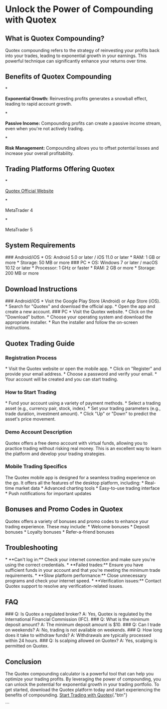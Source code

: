 # Unlock the Power of Compounding with Quotex

## What is Quotex Compounding?

Quotex compounding refers to the strategy of reinvesting your profits
back into your trades, leading to exponential growth in your earnings.
This powerful technique can significantly enhance your returns over
time.

## Benefits of Quotex Compounding

\*

**Exponential Growth:** Reinvesting profits generates a snowball effect,
leading to rapid account growth.

\*

**Passive Income:** Compounding profits can create a passive income
stream, even when you\'re not actively trading.

\*

**Risk Management:** Compounding allows you to offset potential losses
and increase your overall profitability.

## Trading Platforms Offering Quotex

\*

[Quotex Official Website](\%22https://traff.sbs/brokerqxlid\%22)

\*

MetaTrader 4

\*

MetaTrader 5

## System Requirements

\### Android/iOS \* OS: Android 5.0 or later / iOS 11.0 or later \* RAM:
1 GB or more \* Storage: 50 MB or more \### PC \* OS: Windows 7 or later
/ macOS 10.12 or later \* Processor: 1 GHz or faster \* RAM: 2 GB or
more \* Storage: 200 MB or more

## Download Instructions

\### Android/iOS \* Visit the Google Play Store (Android) or App Store
(iOS). \* Search for "Quotex" and download the official app. \*
Open the app and create a new account. \### PC \* Visit the Quotex
website. \* Click on the "Download" button. \* Choose your
operating system and download the appropriate installer. \* Run the
installer and follow the on-screen instructions.

## Quotex Trading Guide

### Registration Process

\* Visit the Quotex website or open the mobile app. \* Click on
"Register" and provide your email address. \* Choose a password
and verify your email. \* Your account will be created and you can start
trading.

### How to Start Trading

\* Fund your account using a variety of payment methods. \* Select a
trading asset (e.g., currency pair, stock, index). \* Set your trading
parameters (e.g., trade duration, investment amount). \* Click
"Up" or "Down" to predict the asset\'s price movement.

### Demo Account Description

Quotex offers a free demo account with virtual funds, allowing you to
practice trading without risking real money. This is an excellent way to
learn the platform and develop your trading strategies.

### Mobile Trading Specifics

The Quotex mobile app is designed for a seamless trading experience on
the go. It offers all the features of the desktop platform, including:
\* Real-time market data \* Advanced charting tools \* Easy-to-use
trading interface \* Push notifications for important updates

## Bonuses and Promo Codes in Quotex

Quotex offers a variety of bonuses and promo codes to enhance your
trading experience. These may include: \* Welcome bonuses \* Deposit
bonuses \* Loyalty bonuses \* Refer-a-friend bonuses

## Troubleshooting

\* \*\*Can\'t log in:\*\* Check your internet connection and make sure
you\'re using the correct credentials. \* \*\*Failed trades:\*\* Ensure
you have sufficient funds in your account and that you\'re meeting the
minimum trade requirements. \* \*\*Slow platform performance:\*\* Close
unnecessary programs and check your internet speed. \* \*\*Verification
issues:\*\* Contact Quotex support to resolve any verification-related
issues.

## FAQ

\### Q: Is Quotex a regulated broker? A: Yes, Quotex is regulated by the
International Financial Commission (IFC). \### Q: What is the minimum
deposit amount? A: The minimum deposit amount is \$10. \### Q: Can I
trade on weekends? A: No, trading is not available on weekends. \### Q:
How long does it take to withdraw funds? A: Withdrawals are typically
processed within 24 hours. \### Q: Is scalping allowed on Quotex? A:
Yes, scalping is permitted on Quotex.

## Conclusion

The Quotex compounding calculator is a powerful tool that can help you
optimize your trading profits. By leveraging the power of compounding,
you can unlock the potential for exponential growth in your trading
portfolio. To get started, download the Quotex platform today and start
experiencing the benefits of compounding. [Start Trading with
Quotex](\%22https://traff.sbs/brokerqxlid\%22){."btn"}

\`\`\`

